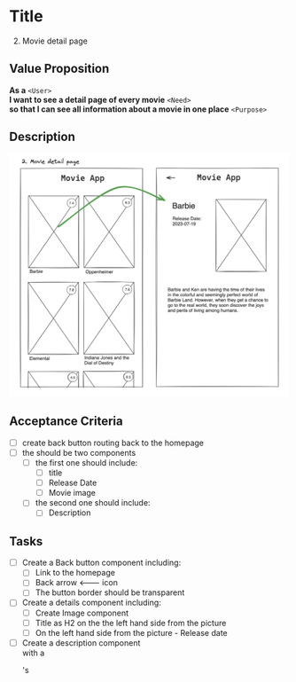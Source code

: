 # Title

2. Movie detail page

## Value Proposition

**As a** `<User>` <br>
**I want to see a detail page of every movie** `<Need>` <br>
**so that I can see all information about a movie in one place** `<Purpose>` <br>

## Description

![wireframe](./assets/scribble-movie-details-page.png)

## Acceptance Criteria

- [ ] create back button routing back to the homepage
- [ ] the should be two components
  - [ ] the first one should include:
    - [ ] title
    - [ ] Release Date
    - [ ] Movie image
  - [ ] the second one should include:
    - [ ] Description

## Tasks

- [ ] Create a Back button component including:
  - [ ] Link to the homepage
  - [ ] Back arrow <--- icon
  - [ ] The button border should be transparent
- [ ] Create a details component including:
  - [ ] Create Image component
  - [ ] Title as H2 on the the left hand side from the picture
  - [ ] On the left hand side from the picture - Release date
- [ ] Create a description component <article> with a <p>'s
